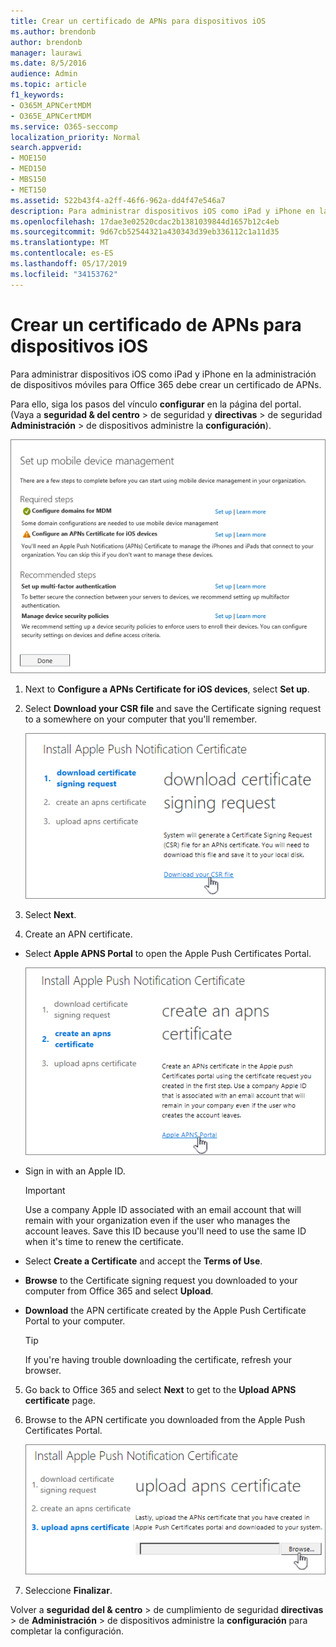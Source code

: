 ```yaml
---
title: Crear un certificado de APNs para dispositivos iOS
ms.author: brendonb
author: brendonb
manager: laurawi
ms.date: 8/5/2016
audience: Admin
ms.topic: article
f1_keywords:
- O365M_APNCertMDM
- O365E_APNCertMDM
ms.service: O365-seccomp
localization_priority: Normal
search.appverid:
- MOE150
- MED150
- MBS150
- MET150
ms.assetid: 522b43f4-a2ff-46f6-962a-dd4f47e546a7
description: Para administrar dispositivos iOS como iPad y iPhone en la administración de dispositivos móviles para Office 365, siga estos pasos para crear primero un certificado de APNs.
ms.openlocfilehash: 17dae3e02520cdac2b1381039844d1657b12c4eb
ms.sourcegitcommit: 9d67cb52544321a430343d39eb336112c1a11d35
ms.translationtype: MT
ms.contentlocale: es-ES
ms.lasthandoff: 05/17/2019
ms.locfileid: "34153762"
---
```

# <a name="create-an-apns-certificate-for-ios-devices"></a>Crear un certificado de APNs para dispositivos iOS

 Para administrar dispositivos iOS como iPad y iPhone en la administración de dispositivos móviles para Office 365 debe crear un certificado de APNs. 
  
Para ello, siga los pasos del vínculo **configurar** en la página del portal. (Vaya a **seguridad &amp; del centro** \> de seguridad y **directivas** \> de seguridad **Administración** \> de dispositivos administre la **configuración**).
  
![Configurar los pasos necesarios y recomendados para la administración de dispositivos móviles](media/d71e3c76-b6b9-4549-ade6-cbfab846d908.png)
  
1. Next to **Configure a APNs Certificate for iOS devices**, select **Set up**.
    
2. Select **Download your CSR file** and save the Certificate signing request to a somewhere on your computer that you'll remember. 
    
    ![Cuadro de diálogo instalar certificado APN](media/03aa8a24-e95c-4077-9b6b-ef76a86bafd7.png)
  
3.  Select **Next**. 
    
4.  Create an APN certificate.
    
  - Select **Apple APNS Portal** to open the Apple Push Certificates Portal.  
    
    ![Instalar el cuadro de diálogo de certificado de notificación de APN con el portal de APNS de Apple seleccionado](media/ce19f53c-f44a-470b-baf3-9278dfda2ba5.png)
  
  - Sign in with an Apple ID.
    
    > [!IMPORTANT]
    > Use a company Apple ID associated with an email account that will remain with your organization even if the user who manages the account leaves. Save this ID because you'll need to use the same ID when it's time to renew the certificate. 
  
  - Select **Create a Certificate** and accept the **Terms of Use**.
    
  - **Browse** to the Certificate signing request you downloaded to your computer from Office 365 and select **Upload**.
    
  - **Download** the APN certificate created by the Apple Push Certificate Portal to your computer. 
    
    > [!TIP]
    > If you're having trouble downloading the certificate, refresh your browser. 
  
5. Go back to Office 365 and select **Next** to get to the **Upload APNS certificate** page. 
    
6.  Browse to the APN certificate you downloaded from the Apple Push Certificates Portal.
    
    ![Haga clic en el botón Examinar para seleccionar el certificado de APNS que ha descargado de Apple.](media/afe2849d-af23-4c55-9009-d8f25edaf6c0.png)
  
7. Seleccione **Finalizar**.
    
Volver a **seguridad del &amp; centro** \> de cumplimiento de seguridad **directivas** \> de **Administración** \> de dispositivos administre la **configuración** para completar la configuración. 
  

